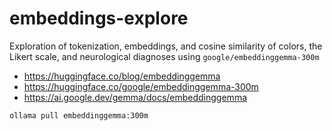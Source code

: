 # embeddings-explore
Exploration of tokenization, embeddings, and cosine similarity of colors, the Likert scale, and neurological diagnoses using `google/embeddinggemma-300m`

- https://huggingface.co/blog/embeddinggemma
- https://huggingface.co/google/embeddinggemma-300m
- https://ai.google.dev/gemma/docs/embeddinggemma

  
```bash
ollama pull embeddinggemma:300m
```
